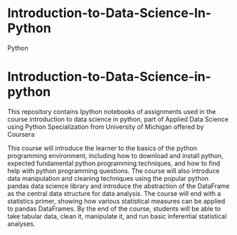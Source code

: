 # Introduction-to-Data-Science-In-Python
Python
# Introduction-to-Data-Science-in-python
This repository contains Ipython notebooks of assignments used in the course introduction to data science in python, part of Applied Data Science using Python Specialization from University of Michigan offered by Coursera

This course will introduce the learner to the basics of the python programming environment, including how to download and install python, expected fundamental python programming techniques, and how to find help with python programming questions. The course will also introduce data manipulation and cleaning techniques using the popular python pandas data science library and introduce the abstraction of the DataFrame as the central data structure for data analysis. The course will end with a statistics primer, showing how various statistical measures can be applied to pandas DataFrames. By the end of the course, students will be able to take tabular data, clean it,  manipulate it, and run basic inferential statistical analyses.

